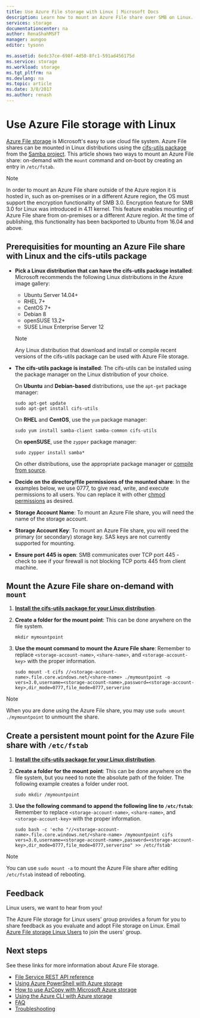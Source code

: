 ```yaml
---
title: Use Azure File storage with Linux | Microsoft Docs
description: Learn how to mount an Azure File share over SMB on Linux.
services: storage
documentationcenter: na
author: RenaShahMSFT
manager: aungoo
editor: tysonn

ms.assetid: 6edc37ce-698f-4d50-8fc1-591ad456175d
ms.service: storage
ms.workload: storage
ms.tgt_pltfrm: na
ms.devlang: na
ms.topic: article
ms.date: 3/8/2017
ms.author: renash
---
```

# Use Azure File storage with Linux
[Azure File storage](../storage-dotnet-how-to-use-files.md) is Microsoft's easy to use cloud file system. Azure File shares can be mounted in Linux distributions using the [cifs-utils package](https://wiki.samba.org/index.php/LinuxCIFS_utils) from the [Samba project](https://www.samba.org/). This article shows two ways to mount an Azure File share: on-demand with the `mount` command and on-boot by creating an entry in `/etc/fstab`.

> [!NOTE]  
> In order to mount an Azure File share outside of the Azure region it is hosted in, such as on-premises or in a different Azure region, the OS must support the encryption functionality of SMB 3.0. Encryption feature for SMB 3.0 for Linux was introduced in 4.11 kernel. This feature enables mounting of Azure File share from on-premises or a different Azure region. At the time of publishing, this functionality has been backported to Ubuntu from 16.04 and above.


## Prerequisities for mounting an Azure File share with Linux and the cifs-utils package
* **Pick a Linux distribution that can have the cifs-utils package installed**: Microsoft recommends the following Linux distributions in the Azure image gallery:

    * Ubuntu Server 14.04+
    * RHEL 7+
    * CentOS 7+
    * Debian 8
    * openSUSE 13.2+
    * SUSE Linux Enterprise Server 12   

    > [!Note]  
    > Any Linux distribution that download and install or compile recent versions of the cifs-utils package can be used with Azure File storage.

* <a id="install-cifs-utils"></a>**The cifs-utils package is installed**: The cifs-utils can be installed using the package manager on the Linux distribution of your choice. 

    On **Ubuntu** and **Debian-based** distributions, use the `apt-get` package manager:

    ```
    sudo apt-get update
    sudo apt-get install cifs-utils
    ```

    On **RHEL** and **CentOS**, use the `yum` package manager:

    ```
    sudo yum install samba-client samba-common cifs-utils
    ```

    On **openSUSE**, use the `zypper` package manager:

    ```
    sudo zypper install samba*
    ```

    On other distributions, use the appropriate package manager or [compile from source](https://wiki.samba.org/index.php/LinuxCIFS_utils#Download).

* **Decide on the directory/file permissions of the mounted share**: In the examples below, we use 0777, to give read, write, and execute permissions to all users. You can replace it with other [chmod permissions](https://en.wikipedia.org/wiki/Chmod) as desired. 

* **Storage Account Name**: To mount an Azure File share, you will need the name of the storage account.

* **Storage Account Key**: To mount an Azure File share, you will need the primary (or secondary) storage key. SAS keys are not currently supported for mounting.

* **Ensure port 445 is open**: SMB communicates over TCP port 445 - check to see if your firewall is not blocking TCP ports 445 from client machine.

## Mount the Azure File share on-demand with `mount`
1. **[Install the cifs-utils package for your Linux distribution](#install-cifs-utils)**.

2. **Create a folder for the mount point**: This can be done anywhere on the file system.

    ```
    mkdir mymountpoint
    ```

3. **Use the mount command to mount the Azure File share**: Remember to replace `<storage-account-name>`, `<share-name>`, and `<storage-account-key>` with the proper information.

    ```
    sudo mount -t cifs //<storage-account-name>.file.core.windows.net/<share-name> ./mymountpoint -o vers=3.0,username=<storage-account-name>,password=<storage-account-key>,dir_mode=0777,file_mode=0777,serverino
    ```

> [!Note]  
> When you are done using the Azure File share, you may use `sudo umount ./mymountpoint` to unmount the share.

## Create a persistent mount point for the Azure File share with `/etc/fstab`
1. **[Install the cifs-utils package for your Linux distribution](#install-cifs-utils)**.

2. **Create a folder for the mount point**: This can be done anywhere on the file system, but you need to note the absolute path of the folder. The following example creates a folder under root.

    ```
    sudo mkdir /mymountpoint
    ```

3. **Use the following command to append the following line to `/etc/fstab`**: Remember to replace `<storage-account-name>`, `<share-name>`, and `<storage-account-key>` with the proper information.

    ```
    sudo bash -c 'echo "//<storage-account-name>.file.core.windows.net/<share-name> /mymountpoint cifs vers=3.0,username=<storage-account-name>,password=<storage-account-key>,dir_mode=0777,file_mode=0777,serverino" >> /etc/fstab'
    ```

> [!Note]  
> You can use `sudo mount -a` to mount the Azure File share after editing `/etc/fstab` instead of rebooting.

## Feedback
Linux users, we want to hear from you!

The Azure File storage for Linux users' group provides a forum for you to share feedback as you evaluate and adopt File storage on Linux. Email [Azure File storage Linux Users](mailto:azurefileslinuxusers@microsoft.com) to join the users' group.

## Next steps
See these links for more information about Azure File storage.
* [File Service REST API reference](http://msdn.microsoft.com/library/azure/dn167006.aspx)
* [Using Azure PowerShell with Azure storage](../storage-powershell-guide-full.md)
* [How to use AzCopy with Microsoft Azure storage](../storage-use-azcopy.md)
* [Using the Azure CLI with Azure storage](../storage-azure-cli.md#create-and-manage-file-shares)
* [FAQ](../storage-files-faq.md)
* [Troubleshooting](storage-troubleshoot-linux-file-connection-problems.md)
